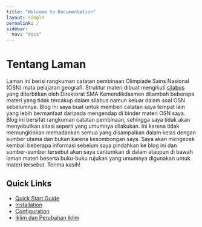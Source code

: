 ```yaml
---
title: "Welcome to Documentation"
layout: single
permalink: /
sidebar:
  nav: "docs"
---
```


# Tentang Laman
Laman ini berisi rangkuman catatan pembinaan Olimpiade Sains Nasional (OSN) mata pelajaran geografi.
Struktur materi dibuat mengikuti [silabus](https://sma.dikdasmen.go.id/data/files/silabus/9.%20SILABUS%20NASIONAL%20BARU%20Geografi.pdf) yang diterbitkan oleh Direktorat SMA Kemendikdasmen ditambah beberapa materi yang tidak tercakup dalam silabus namun keluar dalam soal OSN sebelumnya.
Blog ini saya buat untuk memberi catatan saya tempat lain yang lebih bermanfaat daripada mengendap di binder materi OSN saya.
Blog ini bersifat rangkuman catatan pembinaan, sehingga saya tidak akan menyebutkan sitasi seperti yang umumnya dilakukan. Ini karena tidak memungkinkan memadankan semua yang disampaikan dalam kelas dengan sumber utama dan bukan karena kesombongan saya. Saya akan mengecek kembali beberapa informasi sebelum saya pindahkan ke blog ini dan sumber-sumber tersebut akan saya cantumkan di dalam ataupun di bawah laman materi beserta buku-buku rujukan yang umumnya digunakan untuk materi tersebut.
Terima kasih!

## Quick Links

- [Quick Start Guide](/docs/quick-start-guide/)
- [Installation](/docs/installation/)
- [Configuration](/docs/configuration/)
- [Iklim dan Perubahan Iklim](/PO-Geografi/docs/Metklim/)
